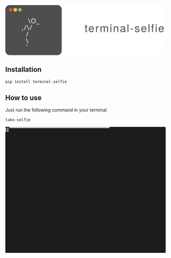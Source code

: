 
![logo](images/project-title.svg)


## Installation

```python
pip install terminal-selfie
```

## How to use

Just run the following command in your terminal

```bash
take-selfie
```

![logo](images/demo.svg)
